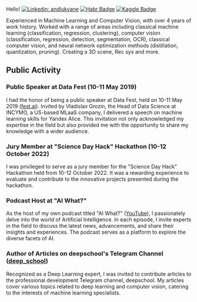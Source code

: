Hello!
[![Linkedin: andlukyane](https://img.shields.io/badge/-Andrey%20Lukyanenko-blue?style=flat-square&logo=Linkedin&logoColor=white&link=https://www.linkedin.com/in/ilia-bakalets/)](https://www.linkedin.com/in/ilia-bakalets/)
[![Habr Badge](https://img.shields.io/badge/-artgor-47CCCC?style=flat&logo=habr&logoColor=white&link=https://habr.com/ru/users/Ilya12c/)](https://habr.com/ru/users/Ilya12c/)
[![Kaggle Badge](https://img.shields.io/badge/-artgor-teal?style=flat&logo=kaggle&logoColor=deepblue&link=https://www.kaggle.com/techguardian)](https://www.kaggle.com/techguardian)

Experienced in Machine Learning and Computer Vision, with over 4 years of work history. Worked with a range of areas including classical machine learning (classification, regression, clustering), computer vision (classification, regression, detection, segmentation, OCR), classical computer vision, and neural network optimization methods (distillation, quantization, pruning). Creating a 3D scene, Rec sys and more.

## Public Activity

### Public Speaker at Data Fest (10-11 May 2019)
I had the honor of being a public speaker at Data Fest, held on 10-11 May 2019 ([fest.ai](https://fest.ai)). Invited by Vladislav Grozin, the Head of Data Science at INCYMO, a US-based MLaaS company, I delivered a speech on machine learning skills for Yandex Alice. This invitation not only acknowledged my expertise in the field but also provided me with the opportunity to share my knowledge with a wider audience.

### Jury Member at "Science Day Hack" Hackathon (10-12 October 2022)
I was privileged to serve as a jury member for the "Science Day Hack" Hackathon held from 10-12 October 2022. It was a rewarding experience to evaluate and contribute to the innovative projects presented during the hackathon.

### Podcast Host at "AI What?"
As the host of my own podcast titled "AI What?" ([YouTube](https://www.youtube.com/@ai_what/)), I passionately delve into the world of Artificial Intelligence. In each episode, I invite experts in the field to discuss the latest news, advancements, and share their insights and experiences. The podcast serves as a platform to explore the diverse facets of AI.

### Author of Articles on deepschool's Telegram Channel ([deep_school](https://t.me/deep_school))
Recognized as a Deep Learning expert, I was invited to contribute articles to the professional development Telegram channel, deepschool. My articles cover various topics related to deep learning and computer vision, catering to the interests of machine learning specialists.
